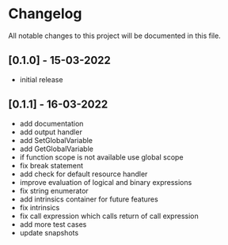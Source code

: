 # Changelog

All notable changes to this project will be documented in this file.

## [0.1.0] - 15-03-2022

- initial release

## [0.1.1] - 16-03-2022

- add documentation
- add output handler
- add SetGlobalVariable
- add GetGlobalVariable
- if function scope is not available use global scope
- fix break statement
- add check for default resource handler
- improve evaluation of logical and binary expressions
- fix string enumerator
- add intrinsics container for future features
- fix intrinsics
- fix call expression which calls return of call expression
- add more test cases
- update snapshots